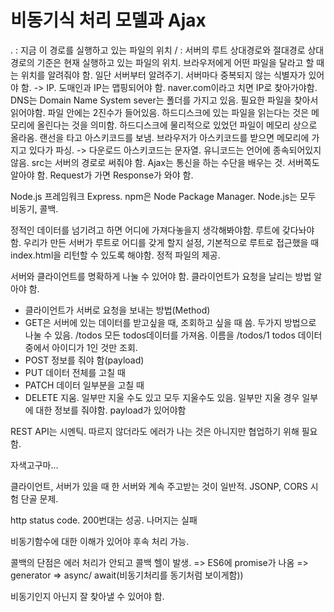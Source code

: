 # 비동기식 처리 모델과 Ajax
. : 지금 이 경로를 실행하고 있는 파일의 위치
/ : 서버의 루트
상대경로와 절대경로
상대경로의 기준은 현재 실행하고 있는 파일의 위치.
브라우저에게 어떤 파일을 달라고 할 때는 위치를 알려줘야 함. 일단 서버부터 알려주기. 서버마다 중복되지 않는 식별자가 있어야 함. -> IP. 도매인과 IP는 맵핑되어야 함. naver.com이라고 치면 IP로 찾아가야함. DNS는 Domain Name System
sever는 폴더를 가지고 있음. 필요한 파일을 찾아서 읽어야함. 파일 안에는 2진수가 들어있음. 하드디스크에 있는 파일을 읽는다는 것은 메모리에 올린다는 것을 의미함. 하드디스크에 물리적으로 있었던 파일이 메모리 상으로 올라옴. 랜선을 타고 아스키코드를 보냄. 브라우저가 아스키코드를 받으면 메모리에 가지고 있다가 파싱. -> 다운로드
아스키코드는 문자열. 유니코드는 언어에 종속되어있지 않음. src는 서버의 경로로 써줘야 함. Ajax는 통신을 하는 수단을 배우는 것. 서버쪽도 알아야 함. Request가 가면 Response가 와야 함.

Node.js 프레임워크 Express.
npm은 Node Package Manager.
Node.js는 모두 비동기, 콜백.

정적인 데이터를 넘기려고 하면 어디에 가져다놓을지 생각해봐야함. 루트에 갖다놔야 함. 우리가 만든 서버가 루트로 어디를 갖게 할지 설정, 기본적으로 루트로 접근했을 때 index.html을 리턴할 수 있도록 해야함. 정적 파일의 제공.

서버와 클라이언트를 명확하게 나눌 수 있어야 함. 클라이언트가 요청을 날리는 방법 알아야 함.
- 클라이언트가 서버로 요청을 보내는 방법(Method)
 - GET은 서버에 있는 데이터를 받고싶을 때, 조회하고 싶을 때 씀. 두가지 방법으로 나눌 수 있음. /todos 모든 todos데이터를 가져옴. 이름을 /todos/1 todos 데이터 중에서 아이디가 1인 것만 조회.
 - POST 정보를 줘야 함(payload)
 - PUT 데이터 전체를 고칠 때
 - PATCH 데이터 일부분을 고칠 때
 - DELETE 지움. 일부만 지울 수도 있고 모두 지울수도 있음. 일부만 지울 경우 일부에 대한 정보를 줘야함. payload가 있어야함

REST API는 시멘틱. 따르지 않더라도 에러가 나는 것은 아니지만 협업하기 위해 필요함.

자색고구마...

클라이언트, 서버가 있을 때 한 서버와 계속 주고받는 것이 일반적.
JSONP, CORS 시험 단골 문제.

http status code. 200번대는 성공. 나머지는 실패

비동기함수에 대한 이해가 있어야 후속 처리 가능.

콜백의 단점은 에러 처리가 안되고 콜백 헬이 발생. => ES6에 promise가 나옴 => generator => async/ await(비동기처리를 동기처럼 보이게함))

비동기인지 아닌지 잘 찾아낼 수 있어야 함.